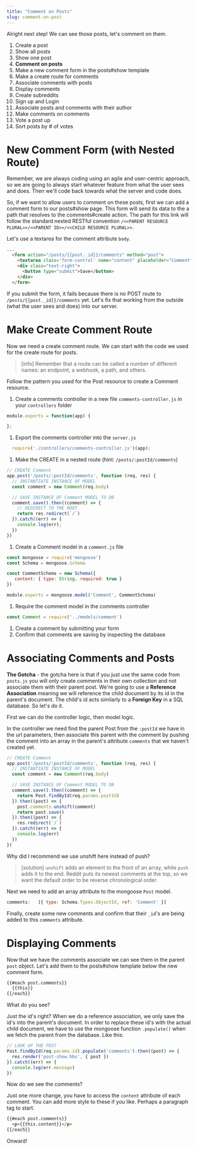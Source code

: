 ```yaml
---
title: "Comment on Posts"
slug: comment-on-post
---
```


Alright next step! We can see those posts, let's comment on them.

1. Create a post
1. Show all posts
1. Show one post
1. **Comment on posts**
  1. Make a new comment form in the posts#show template
  1. Make a create route for comments
  1. Associate comments with posts
  1. Display comments
1. Create subreddits
1. Sign up and Login
1. Associate posts and comments with their author
1. Make comments on comments
1. Vote a post up
1. Sort posts by # of votes


# New Comment Form (with Nested Route)

Remember, we are always coding using an agile and user-centric approach, so we are going to always start whatever feature from what the user sees and does. Then we'll code back towards what the server and code does.

So, if we want to allow users to comment on these posts, first we can add a comment form to our posts#show page. This form will send its data to the a path that resolves to the comments#create action. The path for this link will follow the standard nested RESTful convention `/<<PARENT RESOURCE PLURAL>>/<<PARENT ID>>/<<CHILD RESOURCE PLURAL>>`.

Let's use a textarea for the comment attribute `body`.

```html
...
  <form action="/posts/{{post._id}}/comments" method="post">
    <textarea class='form-control' name="content" placeholder="Comment"></textarea>
    <div class="text-right">
      <button type="submit">Save</button>
    </div>
  </form>
```

If you submit the form, it fails because there is no POST route to `/posts/{{post._id}}/comments` yet. Let's fix that working from the outside (what the user sees and does) into our server.

# Make Create Comment Route

Now we need a create comment route. We can start with the code we used for the create route for posts.

> [info]
> Remember that a route can be called a number of different names: an endpoint, a webhook, a path, and others.

Follow the pattern you used for the Post resource to create a Comment resource.

1. Create a comments controller in a new file `comments-controller.js` in your `controllers` folder

  ```js
  module.exports = function(app) {

  };
  ```

1. Export the comments controller into the `server.js`

  ```js
    require('./controllers/comments-controller.js')(app);
  ```

1. Make the CREATE in a nested route (hint: `/posts/:postId/comments`)

```js
// CREATE Comment
app.post('/posts/:postId/comments', function (req, res) {
  // INSTANTIATE INSTANCE OF MODEL
  const comment = new Comment(req.body)

  // SAVE INSTANCE OF Comment MODEL TO DB
  comment.save().then((comment) => {
    // REDIRECT TO THE ROOT
    return res.redirect(`/`)
  }).catch((err) => {
    console.log(err);
  })
})
```

1. Create a Comment model in a `comment.js` file

```js
const mongoose = require('mongoose')
const Schema = mongoose.Schema

const CommentSchema = new Schema({
   content: { type: String, required: true }
})

module.exports = mongoose.model('Comment', CommentSchema)
```

1. Require the comment model in the comments controller

  ```js
  const Comment = require('../models/comment')
  ```

1. Create a comment by submitting your form
1. Confirm that comments are saving by inspecting the database

# Associating Comments and Posts

**The Gotcha** - the gotcha here is that if you just use the same code from `posts.js` you will only create comments in their own collection and not associate them with their parent post. We're going to use a **Reference Association** meaning we will reference the child document by its id in the parent's document. The child's id acts similarly to a **Foreign Key** in a SQL database. So let's do it.

First we can do the controller logic, then model logic.

In the controller we need find the parent Post from the `:postId` we have in the url parameters, then associate this parent with the comment by pushing the comment into an array in the parent's attribute `comments` that we haven't created yet.

```js
// CREATE Comment
app.post('/posts/:postId/comments', function (req, res) {
  // INSTANTIATE INSTANCE OF MODEL
  const comment = new Comment(req.body)

  // SAVE INSTANCE OF Comment MODEL TO DB
  comment.save().then((comment) => {
    return Post.findById(req.params.postId)
  }).then((post) => {
    post.comments.unshift(comment)
    return post.save()
  }).then((post) => {
    res.redirect(`/`)
  }).catch((err) => {
    console.log(err)
  })
})
```

Why did I recommend we use unshift here instead of push?

> [solution]
> `unshift` adds an element to the front of an array, while `push` adds it to the end. Reddit puts its newest comments at the top, so we want the default order to be reverse chronological order.

Next we need to add an array attribute to the mongoose `Post` model.

```js
comments:   [{ type: Schema.Types.ObjectId, ref: 'Comment' }]
```

Finally, create some new comments and confirm that their `_id`'s are being added to this `comments` attribute.

# Displaying Comments

Now that we have the comments associate we can see them in the parent `post` object. Let's add them to the posts#show template below the new comment form.

```html
{{#each post.comments}}   
  {{this}}
{{/each}}
```

What do you see?

Just the id's right? When we do a reference association, we only save the id's into the parent's document. In order to replace these id's with the actual child document, we have to use the mongoose function `.populate()` when we fetch the parent from the database. Like this:

```js
// LOOK UP THE POST
Post.findById(req.params.id).populate('comments').then((post) => {
  res.render('post-show.hbs', { post })
}).catch((err) => {
  console.log(err.message)
})
```

Now do we see the comments?

Just one more change, you have to access the `content` attribute of each comment. You can add more style to these if you like. Perhaps a paragraph tag to start.

```html
{{#each post.comments}}   
  <p>{{this.content}}</p>
{{/each}}
```

Onward!
